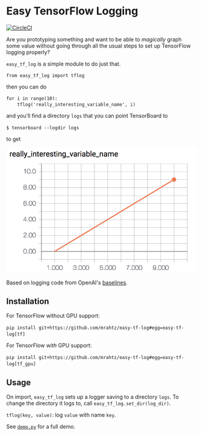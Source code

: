 # Easy TensorFlow Logging

[![CircleCI](https://circleci.com/gh/mrahtz/easy-tf-log/tree/master.svg?style=svg&circle-token=4750ebc3733b859421a6453d2fe15c363480fa1c)](https://circleci.com/gh/mrahtz/easy-tf-log/tree/master)

Are you prototyping something and want to be able to _magically_ graph some value
without going through all the usual steps to set up TensorFlow logging properly?

`easy_tf_log` is a simple module to do just that.

```
from easy_tf_log import tflog
```

then you can do

```
for i in range(10):
    tflog('really_interesting_variable_name', i)
```

and you'll find a directory `logs` that you can point TensorBoard to

`$ tensorboard --logdir logs`

to get

![](tensorboard_screenshot.png)

Based on logging code from OpenAI's [baselines](https://github.com/openai/baselines).

## Installation

For TensorFlow without GPU support:

`pip install git+https://github.com/mrahtz/easy-tf-log#egg=easy-tf-log[tf]`

For TensorFlow *with* GPU support:

`pip install git+https://github.com/mrahtz/easy-tf-log#egg=easy-tf-log[tf_gpu]`

## Usage

On import, `easy_tf_log` sets up a logger saving to a directory `logs`. To
change the directory it logs to, call `easy_tf_log.set_dir(log_dir)`.

`tflog(key, value)`: log `value` with name `key`.

See [`demo.py`](demo.py) for a full demo.

